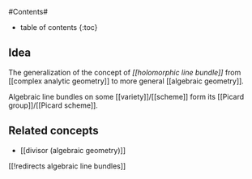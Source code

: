 
#Contents#
* table of contents
{:toc}

## Idea

The generalization of the concept of _[[holomorphic line bundle]]_ from [[complex analytic geometry]] to more general [[algebraic geometry]].

Algebraic line bundles on some [[variety]]/[[scheme]] form its [[Picard group]]/[[Picard scheme]].

## Related concepts

* [[divisor (algebraic geometry)]]

[[!redirects algebraic line bundles]]

